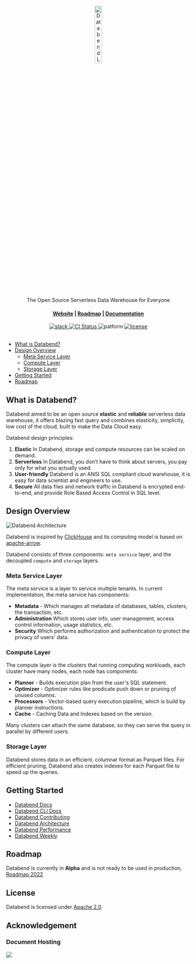 <div align="center">
<p align="center"><img alt="Databend Logo" src="website/databend/static/img/favicon.png" width="20%"/></p>
<p align="center">The Open Source Serverless Data Warehouse for Everyone</p>
 
<h4 align="center">
  <a href="https://databend.rs">Website</a> |
  <a href="https://github.com/datafuselabs/databend/issues/3706">Roadmap</a> |
  <a href="https://databend.rs/user">Documentation</a>
</h4>

<div>
<a href="https://join.slack.com/t/datafusecloud/shared_invite/zt-nojrc9up-50IRla1Y1h56rqwCTkkDJA">
<img src="https://badgen.net/badge/Slack/Join%20Databend/0abd59?icon=slack" alt="slack" />
</a>

<a href="https://github.com/datafuselabs/databend/actions">
<img src="https://github.com/datafuselabs/databend/actions/workflows/production.yml/badge.svg" alt="CI Status" />
</a>

<img src="https://img.shields.io/badge/Platform-Linux%2C%20macOS%2C%20ARM-green.svg?style=flat" alt="patform" />

<a href="https://opensource.org/licenses/Apache-2.0">
<img src="https://img.shields.io/badge/License-Apache%202.0-blue.svg" alt="license" />
</a>

</div>
</div>
<br>

- [What is Databend?](#what-is-databend)
- [Design Overview](#design-overview)
   - [Meta Service Layer](#meta-service-layer)
   - [Compute Layer](#compute-layer)
   - [Storage Layer](#storage-layer)
- [Getting Started](#getting-started)
- [Roadmap](#roadmap)

## What is Databend?

Databend aimed to be an open source **elastic** and **reliable** serverless data warehouse, it offers blazing fast query and combines elasticity, simplicity, low cost of the cloud, built to make the Data Cloud easy.

Databend design principles:
1. **Elastic**  In Databend, storage and compute resources can be scaled on demand.
2. **Serverless**  In Databend, you don’t have to think about servers, you pay only for what you actually used.
3. **User-friendly** Databend is an ANSI SQL compliant cloud warehouse, it is easy for data scientist and engineers to use.
4. **Secure** All data files and network traffic in Databend is encrypted end-to-end, and provide Role Based Access Control in SQL level.

## Design Overview

![Databend Architecture](https://datafuse-1253727613.cos.ap-hongkong.myqcloud.com/arch/datafuse-arch-20210817.svg)

Databend is inspired by [ClickHouse](https://github.com/clickhouse/clickhouse) and its computing model is based on [apache-arrow](https://arrow.apache.org/).

Databend consists of three components: `meta service` layer, and the  decoupled `compute` and `storage` layers.

### Meta Service Layer

The meta service is a layer to service multiple tenants.
In current implementation, the meta service has components:
* **Metadata** - Which manages all metadata of databases, tables, clusters, the transaction, etc.
* **Administration** Which stores user info, user management, access control information, usage statistics, etc.
* **Security** Which performs authorization and authentication to protect the privacy of users' data.

### Compute Layer

The compute layer is the clusters that running computing workloads, each cluster have many nodes, each node has components:
* **Planner** - Builds execution plan from the user's SQL statement.
* **Optimizer** - Optimizer rules like predicate push down or pruning of unused columns.
* **Processors** - Vector-based query execution pipeline, which is build by planner instructions.
* **Cache** - Caching Data and Indexes based on the version.

Many clusters can attach the same database, so they can serve the query in parallel by different users.

### Storage Layer

Databend stores data in an efficient, columnar format as Parquet files.
For efficient pruning, Databend also creates indexes for each Parquet file to speed up the queries.

## Getting Started

* [Databend Docs](https://databend.rs/user/)
* [Databend CLI Docs](https://databend.rs/user/cli/)
* [Databend Contributing](https://databend.rs/dev/contributing/)
* [Databend Architecture](https://databend.rs/overview/architecture/)
* [Databend Performance](https://databend.rs/overview/performance/)
* [Databend Weekly](https://weekly.databend.rs/)

## Roadmap

Databend is currently in **Alpha** and is not ready to be used in production, [Roadmap 2022](https://github.com/datafuselabs/databend/issues/3706)

## License

Databend is licensed under [Apache 2.0](LICENSE).

## Acknowledgement

### Document Hosting

[![](https://www.datocms-assets.com/31049/1618983297-powered-by-vercel.svg)](https://vercel.com/?utm_source=databend&utm_campaign=oss)

